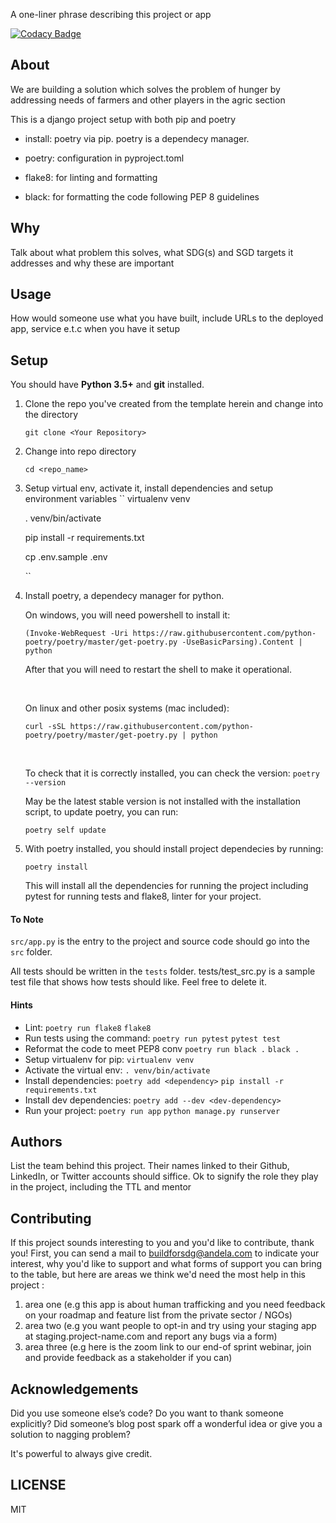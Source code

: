 A one-liner phrase describing this project or app

[![Codacy Badge](https://api.codacy.com/project/badge/Grade/264f6e889f5c4493a4a6a5ed439c24da)](https://app.codacy.com/gh/BuildForSDG/Team-226-Backend?utm_source=github.com&utm_medium=referral&utm_content=BuildForSDG/Team-226-Backend&utm_campaign=Badge_Grade_Settings)

## About

We are building a solution which solves the problem of hunger by addressing needs of farmers and other players in the agric section

This is a django project setup with both pip and poetry

- install: poetry via pip. poetry is a dependecy manager.

- poetry: configuration in pyproject.toml

- flake8: for linting and formatting

- black: for formatting the code following PEP 8 guidelines

## Why

Talk about what problem this solves, what SDG(s) and SGD targets it addresses and why these are important

## Usage

How would someone use what you have built, include URLs to the deployed app, service e.t.c when you have it setup

## Setup

You should have **Python 3.5+** and **git** installed.

1. Clone the repo you've created from the template herein and change into the directory

   `git clone <Your Repository>`

2. Change into repo directory

   `cd <repo_name>`

3. Setup virtual env, activate it, install dependencies and setup environment variables
   ``
   virtualenv venv

   . venv/bin/activate

   pip install -r requirements.txt

   cp .env.sample .env

   ``

4. Install poetry, a dependecy manager for python.

   On windows, you will need powershell to install it:

   `(Invoke-WebRequest -Uri https://raw.githubusercontent.com/python-poetry/poetry/master/get-poetry.py -UseBasicParsing).Content | python`

   After that you will need to restart the shell to make it operational.

   &nbsp;

   On linux and other posix systems (mac included):

   `curl -sSL https://raw.githubusercontent.com/python-poetry/poetry/master/get-poetry.py | python`

   &nbsp;

   To check that it is correctly installed, you can check the version:
   `poetry --version`

   May be the latest stable version is not installed with the installation script, to update poetry, you can run:

   `poetry self update`

5. With poetry installed, you should install project dependecies by running:

   `poetry install`

   This will install all the dependencies for running the project including pytest for running tests and flake8, linter for your project.

#### To Note

`src/app.py` is the entry to the project and source code should go into the `src` folder.

All tests should be written in the `tests` folder. tests/test_src.py is a sample test file that shows how tests should like. Feel free to delete it.

#### Hints

- Lint:
  `poetry run flake8`
  `flake8`
- Run tests using the command:
  `poetry run pytest`
  `pytest test`
- Reformat the code to meet PEP8 conv
  `poetry run black .`
  `black .`
- Setup virtualenv for pip:
  `virtualenv venv`
- Activate the virtual env:
  `. venv/bin/activate`
- Install dependencies:
  `poetry add <dependency>`
  `pip install -r requirements.txt`
- Install dev dependencies:
  `poetry add --dev <dev-dependency>`
- Run your project:
  `poetry run app`
  `python manage.py runserver`

## Authors

List the team behind this project. Their names linked to their Github, LinkedIn, or Twitter accounts should siffice. Ok to signify the role they play in the project, including the TTL and mentor

## Contributing

If this project sounds interesting to you and you'd like to contribute, thank you!
First, you can send a mail to buildforsdg@andela.com to indicate your interest, why you'd like to support and what forms of support you can bring to the table, but here are areas we think we'd need the most help in this project :

1.  area one (e.g this app is about human trafficking and you need feedback on your roadmap and feature list from the private sector / NGOs)
2.  area two (e.g you want people to opt-in and try using your staging app at staging.project-name.com and report any bugs via a form)
3.  area three (e.g here is the zoom link to our end-of sprint webinar, join and provide feedback as a stakeholder if you can)

## Acknowledgements

Did you use someone else’s code?
Do you want to thank someone explicitly?
Did someone’s blog post spark off a wonderful idea or give you a solution to nagging problem?

It's powerful to always give credit.

## LICENSE

MIT
